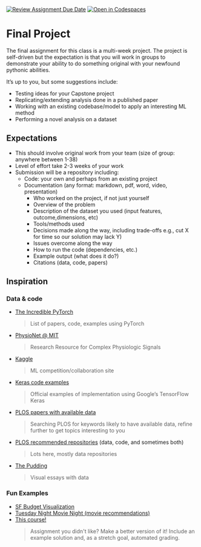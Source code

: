 [![Review Assignment Due Date](https://classroom.github.com/assets/deadline-readme-button-22041afd0340ce965d47ae6ef1cefeee28c7c493a6346c4f15d667ab976d596c.svg)](https://classroom.github.com/a/lqRvusMP)
[![Open in Codespaces](https://classroom.github.com/assets/launch-codespace-2972f46106e565e64193e422d61a12cf1da4916b45550586e14ef0a7c637dd04.svg)](https://classroom.github.com/open-in-codespaces?assignment_repo_id=19751365)
# Final Project

The final assignment for this class is a multi-week project. The project is self-driven but the expectation is that you will work in groups to demonstrate your ability to do something original with your newfound pythonic abilities.

It’s up to you, but some suggestions include:

- Testing ideas for your Capstone project
- Replicating/extending analysis done in a published paper
- Working with an existing codebase/model to apply an interesting ML method
- Performing a novel analysis on a dataset

## Expectations

- This should involve original work from your team (size of group: anywhere between 1-38)
- Level of effort take 2-3 weeks of your work
- Submission will be a repository including:
    - Code: your own and perhaps from an existing project
    - Documentation (any format: markdown, pdf, word, video, presentation)
        - Who worked on the project, if not just yourself
        - Overview of the problem
        - Description of the dataset you used (input features, outcome,dimensions, etc)
        - Tools/methods used
        - Decisions made along the way, including trade-offs e.g., cut X for time so our solution may lack Y)
        - Issues overcome along the way
        - How to run the code (dependencies, etc.)
        - Example output (what does it do?)
        - Citations (data, code, papers)

## Inspiration

### Data & code

- [The Incredible PyTorch](https://github.com/ritchieng/the-incredible-pytorch)

    > List of papers, code, examples using PyTorch

- [PhysioNet @ MIT](https://physionet.org)

    > Research Resource for Complex Physiologic Signals

- [Kaggle](https://www.kaggle.com)

    > ML competition/collaboration site

- [Keras code examples](https://keras.io/examples/)

    > Official examples of implementation using Google’s TensorFlow Keras

- [PLOS papers with available data](https://journals.plos.org/plosone/search?q=data_availability%3A(osf.io%20OR%20github%20OR%20dryad%20OR%20figshare)&page=1)

    > Searching PLOS for keywords likely to have available data, refine further to get topics interesting to you

- [PLOS recommended repositories](https://journals.plos.org/plosone/s/recommended-repositories) (data, code, and sometimes both)

    > Lots here, mostly data repositories

- [The Pudding](https://www.pudding.cool)

    > Visual essays with data

### Fun Examples

- [SF Budget Visualization](https://missionlocal.org/2025/05/explore-san-francisco-2024-2025-budget/)
- [Tuesday Night Movie Night (movie recommendations)](https://www.tuesdaynightmovienight.com/quiza)
- [This course!](https://github.com/christopherseaman/datasci_223)
    > Assignment you didn't like? Make a better version of it! Include an example solution and, as a stretch goal, automated grading.
